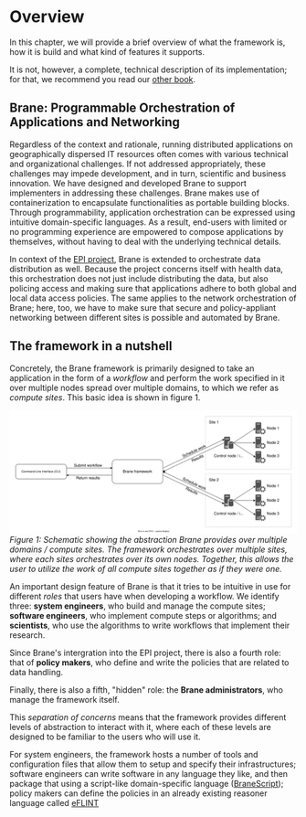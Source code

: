 # Overview

In this chapter, we will provide a brief overview of what the framework is, how it is build and what kind of features it supports.

It is not, however, a complete, technical description of its implementation; for that, we recommend you read our [other book](/specification).

## Brane: Programmable Orchestration of Applications and Networking

Regardless of the context and rationale, running distributed applications on geographically dispersed IT resources often comes with various technical and organizational challenges. If not addressed appropriately, these challenges may impede development, and in turn, scientific and business innovation. We have designed and developed Brane to support implementers in addressing these challenges. Brane makes use of containerization to encapsulate functionalities as portable building blocks. Through programmability, application orchestration can be expressed using intuitive domain-specific languages. As a result, end-users with limited or no programming experience are empowered to compose applications by themselves, without having to deal with the underlying technical details.

In context of the [EPI project](https://enablingpersonalizedinterventions.nl), Brane is extended to orchestrate data distribution as well. Because the project concerns itself with health data, this orchestration does not just include distributing the data, but also policing access and making sure that applications adhere to both global and local data access policies. The same applies to the network orchestration of Brane; here, too, we have to make sure that secure and policy-appliant networking between different sites is possible and automated by Brane.

## The framework in a nutshell

Concretely, the Brane framework is primarily designed to take an application in the form of a _workflow_ and perform the work specified in it over multiple nodes spread over multiple domains, to which we refer as _compute sites_. This basic idea is shown in figure 1.

![An image showing the abstraction the Brane framework provides over multiple compute sites](./assets/img/abstraction.svg)
_Figure 1: Schematic showing the abstraction Brane provides over multiple domains / compute sites. The framework orchestrates over multiple sites, where each sites orchestrates over its own nodes. Together, this allows the user to utilize the work of all compute sites together as if they were one._

An important design feature of Brane is that it tries to be intuitive in use for different _roles_ that users have when developing a workflow. We identify three: **system engineers**, who build and manage the compute sites; **software engineers**, who implement compute steps or algorithms; and **scientists**, who use the algorithms to write workflows that implement their research.

Since Brane's intergration into the EPI project, there is also a fourth role: that of **policy makers**, who define and write the policies that are related to data handling.

Finally, there is also a fifth, "hidden" role: the **Brane administrators**, who manage the framework itself.

This _separation of concerns_ means that the framework provides different levels of abstraction to interact with it, where each of these levels are designed to be familiar to the users who will use it.

For system engineers, the framework hosts a number of tools and configuration files that allow them to setup and specify their infrastructures; software engineers can write software in any language they like, and then package that using a script-like domain-specific language ([BraneScript](TODO)); policy makers can define the policies in an already existing reasoner language called [eFLINT](TODO)
